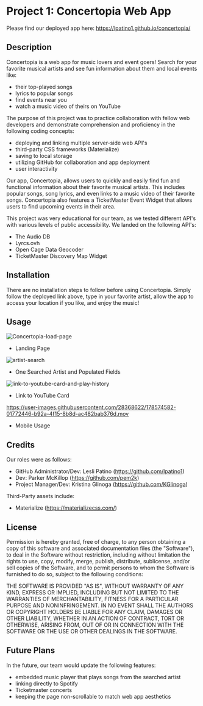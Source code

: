 # Project 1: Concertopia Web App

Please find our deployed app here: https://lpatino1.github.io/concertopia/

## Description

Concertopia is a web app for music lovers and event goers!  Search for your favorite musical artists and see fun information about them and local events like:
- their top-played songs
- lyrics to popular songs
- find events near you
- watch a music video of theirs on YouTube

The purpose of this project was to practice collaboration with fellow web developers and demonstrate comprehension and proficiency in the following coding concepts: 

- deploying and linking multiple server-side web API's
- third-party CSS frameworks (Materialize) 
- saving to local storage
- utilizing GitHub for collaboration and app deployment
- user interactivity

Our app, Concertopia, allows users to quickly and easily find fun and functional information about their favorite musical artists.  This includes popular songs, song lyrics, and even links to a music video of their favorite songs.  Concertopia also features a TicketMaster Event Widget that allows users to find upcoming events in their area.

This project was very educational for our team, as we tested different API's with various levels of public accessibility.  We landed on the following API's: 

- The Audio DB
- Lyrcs.ovh
- Open Cage Data Geocoder
- TicketMaster Discovery Map Widget 

## Installation

There are no installation steps to follow before using Concertopia.  Simply follow the deployed link above, type in your favorite artist, allow the app to access your location if you like, and enjoy the music! 

## Usage

![Concertopia-load-page](https://user-images.githubusercontent.com/28368622/178571764-0eb23e4b-d54a-4a68-9540-eb89e79fc816.png)
- Landing Page

![artist-search](https://user-images.githubusercontent.com/28368622/178571811-f44af7b6-5206-440a-81cd-0a95fe552b84.png)
- One Searched Artist and Populated Fields

![link-to-youtube-card-and-play-history](https://user-images.githubusercontent.com/28368622/178571845-de1bf802-989a-416e-8228-8df02071ca7a.png)
- Link to YouTube Card

https://user-images.githubusercontent.com/28368622/178574582-01772446-b92a-4f15-8b8d-ac482bab376d.mov
- Mobile Usage

## Credits

Our roles were as follows: 

- GitHub Administrator/Dev: Lesli Patino (https://github.com/lpatino1)
- Dev: Parker McKillop (https://github.com/pem2k)
- Project Manager/Dev: Kristina Glinoga (https://github.com/KGlinoga)

Third-Party assets include: 
- Materialize (https://materializecss.com/)

## License

Permission is hereby granted, free of charge, to any person obtaining a copy of this software and associated documentation files (the "Software"), to deal in the Software without restriction, including without limitation the rights to use, copy, modify, merge, publish, distribute, sublicense, and/or sell copies of the Software, and to permit persons to whom the Software is furnished to do so, subject to the following conditions:

THE SOFTWARE IS PROVIDED "AS IS", WITHOUT WARRANTY OF ANY KIND, EXPRESS OR IMPLIED, INCLUDING BUT NOT LIMITED TO THE WARRANTIES OF MERCHANTABILITY, FITNESS FOR A PARTICULAR PURPOSE AND NONINFRINGEMENT. IN NO EVENT SHALL THE AUTHORS OR COPYRIGHT HOLDERS BE LIABLE FOR ANY CLAIM, DAMAGES OR OTHER LIABILITY, WHETHER IN AN ACTION OF CONTRACT, TORT OR OTHERWISE, ARISING FROM, OUT OF OR IN CONNECTION WITH THE SOFTWARE OR THE USE OR OTHER DEALINGS IN THE SOFTWARE.

## Future Plans 

In the future, our team would update the following features:

- embedded music player that plays songs from the searched artist 
- linking directly to Spotify 
- Ticketmaster concerts
- keeping the page non-scrollable to match web app aesthetics  
